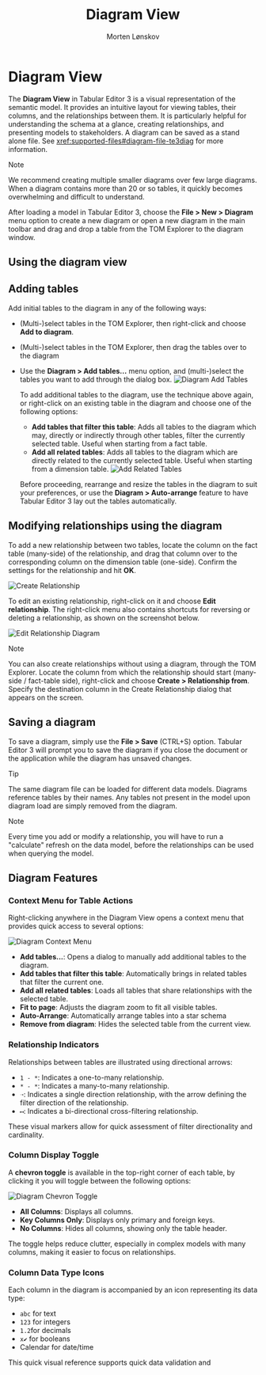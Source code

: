 ﻿---
uid: diagram-view
title: Diagram View
author: Morten Lønskov
updated: 2025-04-24
---
# Diagram View

The **Diagram View** in Tabular Editor 3 is a visual representation of the semantic model. It provides an intuitive layout for viewing tables, their columns, and the relationships between them. It is particularly helpful for understanding the schema at a glance, creating relationships, and presenting models to stakeholders. A diagram can be saved as a stand alone file. See <xref:supported-files#diagram-file-te3diag> for more information.

> [!NOTE]
> We recommend creating multiple smaller diagrams over few large diagrams. When a diagram contains more than 20 or so tables, it quickly becomes overwhelming and difficult to understand.

After loading a model in Tabular Editor 3, choose the **File > New > Diagram** menu option to create a new diagram or open a new diagram in the main toolbar and drag and drop a table from the TOM Explorer to the diagram window.

## Using the diagram view

## Adding tables

Add initial tables to the diagram in any of the following ways:

- (Multi-)select tables in the TOM Explorer, then right-click and choose **Add to diagram**.
- (Multi-)select tables in the TOM Explorer, then drag the tables over to the diagram
- Use the **Diagram > Add tables...** menu option, and (multi-)select the tables you want to add through the dialog box.
  ![Diagram Add Tables](~/content/assets/images/diagram-add-tables.png)

  To add additional tables to the diagram, use the technique above again, or right-click on an existing table in the diagram and choose one of the following options:
  - **Add tables that filter this table**: Adds all tables to the diagram which may, directly or indirectly through other tables, filter the currently selected table. Useful when starting from a fact table.
  - **Add all related tables**: Adds all tables to the diagram which are directly related to the currently selected table. Useful when starting from a dimension table.
    ![Add Related Tables](~/content/assets/images/add-related-tables.png)
  
  Before proceeding, rearrange and resize the tables in the diagram to suit your preferences, or use the **Diagram > Auto-arrange** feature to have Tabular Editor 3 lay out the tables automatically.

## Modifying relationships using the diagram

To add a new relationship between two tables, locate the column on the fact table (many-side) of the relationship, and drag that column over to the corresponding column on the dimension table (one-side). Confirm the settings for the relationship and hit **OK**.

![Create Relationship](~/content/assets/images/create-relationship.png)

To edit an existing relationship, right-click on it and choose **Edit relationship**. The right-click menu also contains shortcuts for reversing or deleting a relationship, as shown on the screenshot below.

![Edit Relationship Diagram](~/content/assets/images/edit-relationship-diagram.png)

> [!NOTE]
> You can also create relationships without using a diagram, through the TOM Explorer. Locate the column from which the relationship should start (many-side / fact-table side), right-click and choose **Create > Relationship from**. Specify the destination column in the Create Relationship dialog that appears on the screen.

## Saving a diagram

To save a diagram, simply use the **File > Save** (CTRL+S) option. Tabular Editor 3 will prompt you to save the diagram if you close the document or the application while the diagram has unsaved changes.

> [!TIP]
> The same diagram file can be loaded for different data models. Diagrams reference tables by their names. Any tables not present in the model upon diagram load are simply removed from the diagram.

> [!NOTE]
> Every time you add or modify a relationship, you will have to run a "calculate" refresh on the data model, before the relationships can be used when querying the model.

## Diagram Features

### Context Menu for Table Actions

Right-clicking anywhere in the Diagram View opens a context menu that provides quick access to several options:

![Diagram Context Menu](~/content/assets/images/diagram-context-menu.png)

- **Add tables...**: Opens a dialog to manually add additional tables to the diagram.
- **Add tables that filter this table**: Automatically brings in related tables that filter the current one.
- **Add all related tables**: Loads all tables that share relationships with the selected table.
- **Fit to page**: Adjusts the diagram zoom to fit all visible tables.
- **Auto-Arrange**: Automatically arrange tables into a star schema
- **Remove from diagram**: Hides the selected table from the current view.

### Relationship Indicators

Relationships between tables are illustrated using directional arrows:

- `1 - *`: Indicates a one-to-many relationship.
- `* - *`: Indicates a many-to-many relationship.
- `➝`: Indicates a single direction relationship, with the arrow defining the filter direction of the relationship.
- `⟷`: Indicates a bi-directional cross-filtering relationship.

These visual markers allow for quick assessment of filter directionality and cardinality.

### Column Display Toggle

A **chevron toggle** is available in the top-right corner of each table, by clicking it you will toggle between the following options:

![Diagram Chevron Toggle](~/content/assets/images/diagram-chevron-toggle.png)


- **All Columns**: Displays all columns.
- **Key Columns Only**: Displays only primary and foreign keys.
- **No Columns**: Hides all columns, showing only the table header.

The toggle helps reduce clutter, especially in complex models with many columns, making it easier to focus on relationships.

### Column Data Type Icons

Each column in the diagram is accompanied by an icon representing its data type:

- `abc` for text
- `123` for integers
- `1.2`for decimals
- `x✔️` for booleans
- Calendar for date/time

This quick visual reference supports quick data validation and 